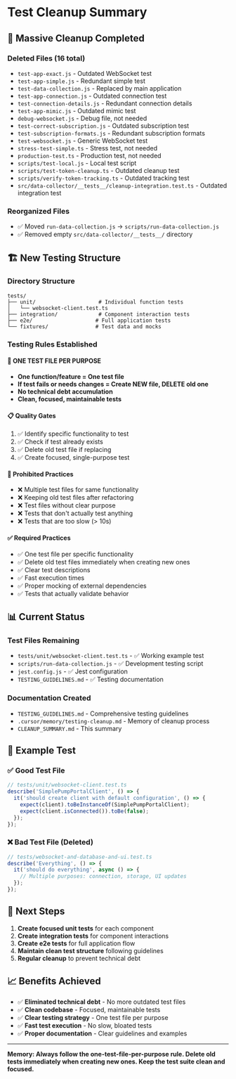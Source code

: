 # Test Cleanup Summary

## 🧹 **Massive Cleanup Completed**

### **Deleted Files (16 total)**
- `test-app-exact.js` - Outdated WebSocket test
- `test-app-simple.js` - Redundant simple test  
- `test-data-collection.js` - Replaced by main application
- `test-app-connection.js` - Outdated connection test
- `test-connection-details.js` - Redundant connection details
- `test-app-mimic.js` - Outdated mimic test
- `debug-websocket.js` - Debug file, not needed
- `test-correct-subscription.js` - Outdated subscription test
- `test-subscription-formats.js` - Redundant subscription formats
- `test-websocket.js` - Generic WebSocket test
- `stress-test-simple.ts` - Stress test, not needed
- `production-test.ts` - Production test, not needed
- `scripts/test-local.js` - Local test script
- `scripts/test-token-cleanup.ts` - Outdated cleanup test
- `scripts/verify-token-tracking.ts` - Outdated tracking test
- `src/data-collector/__tests__/cleanup-integration.test.ts` - Outdated integration test

### **Reorganized Files**
- ✅ Moved `run-data-collection.js` → `scripts/run-data-collection.js`
- ✅ Removed empty `src/data-collector/__tests__/` directory

## 🏗️ **New Testing Structure**

### **Directory Structure**
```
tests/
├── unit/                    # Individual function tests
│   └── websocket-client.test.ts
├── integration/             # Component interaction tests
├── e2e/                    # Full application tests
└── fixtures/               # Test data and mocks
```

### **Testing Rules Established**

#### 🧹 **ONE TEST FILE PER PURPOSE**
- **One function/feature = One test file**
- **If test fails or needs changes = Create NEW file, DELETE old one**
- **No technical debt accumulation**
- **Clean, focused, maintainable tests**

#### 📋 **Quality Gates**
1. ✅ Identify specific functionality to test
2. ✅ Check if test already exists
3. ✅ Delete old test file if replacing
4. ✅ Create focused, single-purpose test

#### 🚫 **Prohibited Practices**
- ❌ Multiple test files for same functionality
- ❌ Keeping old test files after refactoring
- ❌ Test files without clear purpose
- ❌ Tests that don't actually test anything
- ❌ Tests that are too slow (> 10s)

#### ✅ **Required Practices**
- ✅ One test file per specific functionality
- ✅ Delete old test files immediately when creating new ones
- ✅ Clear test descriptions
- ✅ Fast execution times
- ✅ Proper mocking of external dependencies
- ✅ Tests that actually validate behavior

## 📊 **Current Status**

### **Test Files Remaining**
- `tests/unit/websocket-client.test.ts` - ✅ Working example test
- `scripts/run-data-collection.js` - ✅ Development testing script
- `jest.config.js` - ✅ Jest configuration
- `TESTING_GUIDELINES.md` - ✅ Testing documentation

### **Documentation Created**
- `TESTING_GUIDELINES.md` - Comprehensive testing guidelines
- `.cursor/memory/testing-cleanup.md` - Memory of cleanup process
- `CLEANUP_SUMMARY.md` - This summary

## 🎯 **Example Test**

### ✅ **Good Test File**
```typescript
// tests/unit/websocket-client.test.ts
describe('SimplePumpPortalClient', () => {
  it('should create client with default configuration', () => {
    expect(client).toBeInstanceOf(SimplePumpPortalClient);
    expect(client.isConnected()).toBe(false);
  });
});
```

### ❌ **Bad Test File (Deleted)**
```typescript
// tests/websocket-and-database-and-ui.test.ts
describe('Everything', () => {
  it('should do everything', async () => {
    // Multiple purposes: connection, storage, UI updates
  });
});
```

## 🚀 **Next Steps**

1. **Create focused unit tests** for each component
2. **Create integration tests** for component interactions  
3. **Create e2e tests** for full application flow
4. **Maintain clean test structure** following guidelines
5. **Regular cleanup** to prevent technical debt

## 📈 **Benefits Achieved**

- ✅ **Eliminated technical debt** - No more outdated test files
- ✅ **Clean codebase** - Focused, maintainable tests
- ✅ **Clear testing strategy** - One test file per purpose
- ✅ **Fast test execution** - No slow, bloated tests
- ✅ **Proper documentation** - Clear guidelines and examples

---

**Memory: Always follow the one-test-file-per-purpose rule. Delete old tests immediately when creating new ones. Keep the test suite clean and focused.** 
